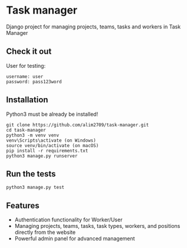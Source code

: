 # Task manager

Django project for managing projects, teams, tasks and workers in Task Manager

## Check it out

User for testing:

```shell
username: user
password: pass123word
```

## Installation

Python3 must be already be installed!

```shell
git clone https://github.com/alim2709/task-manager.git
cd task-manager
python3 -m venv venv
venv\Scripts\activate (on Windows)
source venv/bin/activate (on macOS)
pip install -r requirements.txt
python3 manage.py runserver
```

## Run the tests

```shell
python3 manage.py test
```

## Features
* Authentication functionality for Worker/User
* Managing projects, teams, tasks, task types, workers, and positions directly from the website
* Powerful admin panel for advanced management
